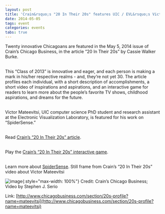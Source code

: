 ```yaml
---
layout: post
title: 'Crain&rsquo;s "20 In Their 20s" features UIC / EVL&rsquo;s Victor Mateevitsi'
date: 2014-05-05
tags: event
categories: events
tabs: true
---
```


Twenty innovative Chicagoans are featured in the May 5, 2014 issue of Crain&rsquo;s Chicago Business, in the article &ldquo;20 In Their 20s&rdquo; by Cassie Walker Burke.<br><br>

This &ldquo;Class of 2013&rdquo; is innovative and eager, and each person is making a mark in his/her respective realms - and, they&rsquo;re not yet 30. The article profiles each individual, with a short description of accomplishments, a short video of inspirations and aspirations, and an interactive game for readers to learn more about the people&rsquo;s favorite TV shows, childhood aspirations, and dreams for the future.<br><br>

Victor Mateevitsi, UIC computer science PhD student and research assistant at the Electronic Visualization Laboratory, is featured for his work on &ldquo;SpiderSense.&rdquo;<br><br>

Read <a href="http://www.chicagobusiness.com/article/20140503/ISSUE02/140509968/20-in-their-20s#">Crain&rsquo;s &ldquo;20 In Their 20s&rdquo; article</a>.<br><br>

Play the <a href="http://www.chicagobusiness.com/assets/interactive/20s_2014/20s2014_v5.html">Crain&rsquo;s &ldquo;20 In Their 20s&rdquo; interactive game</a>.<br><br>

Learn more about <a href="http://www.evl.uic.edu/core.php?mod=4&amp;type=4&amp;indi=844">SpiderSense</a>.
Still frame from Crain&rsquo;s &ldquo;20 In Their 20s&rdquo; video about Victor Mateevitsi

![image](https://www.evl.uic.edu/output/originals/vmateevitsi_crains.png-srcw.jpg){:style="max-width: 100%"}
Credit: Crain&rsquo;s Chicago Business; Video by Stephen J. Serio


Link: [http://www.chicagobusiness.com/section/20s-profile?name=mateevitsi](http://www.chicagobusiness.com/section/20s-profile?name=mateevitsi)
